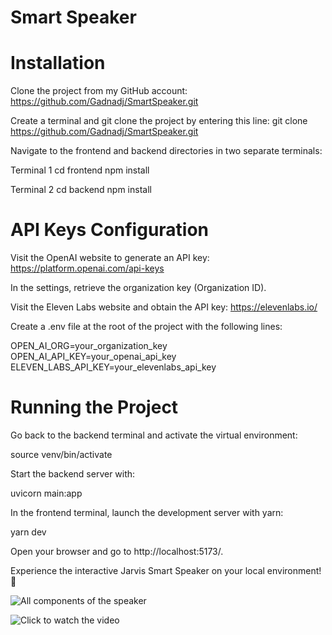 # Smart Speaker

# Installation
Clone the project from my GitHub account: https://github.com/Gadnadj/SmartSpeaker.git

Create a terminal and git clone the project by entering this line: 
git clone https://github.com/Gadnadj/SmartSpeaker.git

Navigate to the frontend and backend directories in two separate terminals:

Terminal 1
cd frontend
npm install

Terminal 2
cd backend
npm install

# API Keys Configuration
Visit the OpenAI website to generate an API key: https://platform.openai.com/api-keys

In the settings, retrieve the organization key (Organization ID).

Visit the Eleven Labs website and obtain the API key: https://elevenlabs.io/

Create a .env file at the root of the project with the following lines:

OPEN_AI_ORG=your_organization_key
OPEN_AI_API_KEY=your_openai_api_key
ELEVEN_LABS_API_KEY=your_elevenlabs_api_key

# Running the Project
Go back to the backend terminal and activate the virtual environment:

source venv/bin/activate

Start the backend server with:

uvicorn main:app

In the frontend terminal, launch the development server with yarn:

yarn dev

Open your browser and go to http://localhost:5173/.

Experience the interactive Jarvis Smart Speaker on your local environment! 🚀

![All components of the speaker](https://hackster.imgix.net/uploads/attachments/981698/1_9Ovnzl7yNZJsbMgM7Q6tdA.jpeg?auto=compress%2Cformat&w=740&h=555&fit=max)

![Click to watch the video](https://www.youtube.com/shorts/6i5hho2aD-E)






